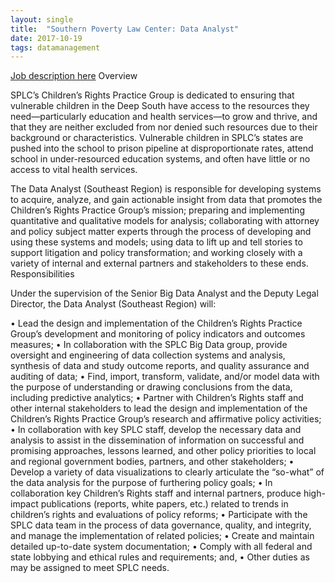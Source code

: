 ```yaml
---
layout: single
title:  "Southern Poverty Law Center: Data Analyst"
date: 2017-10-19
tags: datamanagement
---
```


[Job description here](https://careers-splcenter.icims.com/jobs/1174/data-analyst---children%27s-rights/job?mobile=false&width=1044&height=500&bga=true&needsRedirect=false&jan1offset=-360&jun1offset=-300)
Overview

SPLC’s Children’s Rights Practice Group is dedicated to ensuring that vulnerable children in the Deep South have access to the resources they need—particularly education and health services—to grow and thrive, and that they are neither excluded from nor denied such resources due to their background or characteristics. Vulnerable children in SPLC’s states are pushed into the school to prison pipeline at disproportionate rates, attend school in under-resourced education systems, and often have little or no access to vital health services.
 
The Data Analyst (Southeast Region) is responsible for developing systems to acquire, analyze, and gain actionable insight from data that promotes the Children’s Rights Practice Group’s mission; preparing and implementing quantitative and qualitative models for analysis; collaborating with attorney and policy subject matter experts through the process of developing and using these systems and models; using data to lift up and tell stories to support litigation and policy transformation; and working closely with a variety of internal and external partners and stakeholders to these ends.
Responsibilities

Under the supervision of the Senior Big Data Analyst and the Deputy Legal Director, the Data Analyst (Southeast Region) will:

• Lead the design and implementation of the Children’s Rights Practice Group’s development and monitoring of policy indicators and outcomes measures; 
• In collaboration with the SPLC Big Data group, provide oversight and engineering of data collection systems and analysis, synthesis of data and study outcome reports, and quality assurance and auditing of data;
• Find, import, transform, validate, and/or model data with the purpose of understanding or drawing conclusions from the data, including predictive analytics;
• Partner with Children’s Rights staff and other internal stakeholders to lead the design and implementation of the Children’s Rights Practice Group’s research and affirmative policy activities;
• In collaboration with key SPLC staff, develop the necessary data and analysis to assist in the dissemination of information on successful and promising approaches, lessons learned, and other policy priorities to local and regional government bodies, partners, and other stakeholders;
• Develop a variety of data visualizations to clearly articulate the “so-what” of the data analysis for the purpose of furthering policy goals;
• In collaboration key Children’s Rights staff and internal partners, produce high-impact publications (reports, white papers, etc.) related to trends in children’s rights and evaluations of policy reforms;
• Participate with the SPLC data team in the process of data governance, quality, and integrity, and manage the implementation of related policies;
• Create and maintain detailed up-to-date system documentation;
• Comply with all federal and state lobbying and ethical rules and requirements; and,
• Other duties as may be assigned to meet SPLC needs.

